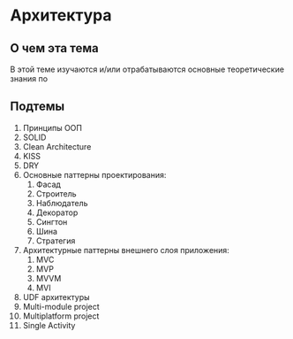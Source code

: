 # Архитектура

<primary-label ref="main"/>
<secondary-label ref="todo"/>

## О чем эта тема

В этой теме изучаются и/или отрабатываются основные теоретические знания по 

##  Подтемы

<snippet id="architecture-plan">

1. Принципы ООП
2. SOLID
3. Clean Architecture
4. KISS
5. DRY
6. Основные паттерны проектирования:
    1. Фасад
    2. Строитель
    3. Наблюдатель
    4. Декоратор
    5. Сингтон
    6. Шина
    7. Стратегия
7. Архитектурные паттерны внешнего слоя приложения:
    1. MVC
    2. MVP
    3. MVVM
    4. MVI
8. UDF архитектуры
9. Multi-module project
10. Multiplatform project
11. Single Activity

</snippet>